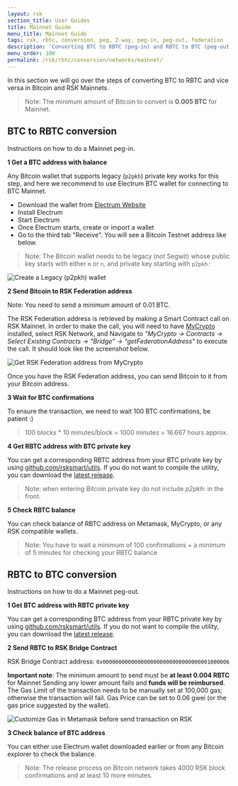 ```yaml
---
layout: rsk
section_title: User Guides
title: Mainnet Guide
menu_title: Mainnet Guide
tags: rsk, rbtc, conversion, peg, 2-way, peg-in, peg-out, federation
description: 'Converting BTC to RBTC (peg-in) and RBTC to BTC (peg-out).'
menu_order: 100
permalink: /rsk/rbtc/conversion/networks/mainnet/
---
```


In this section we will go over the steps of converting BTC to RBTC and vice versa in Bitcoin and RSK Mainnets.

> Note: The minimum amount of Bitcoin to convert is **0.005 BTC** for Mainnet.

## BTC to RBTC conversion

Instructions on how to do a Mainnet peg-in.

**1 Get a BTC address with balance**

Any Bitcoin wallet that supports legacy (`p2pkh`) private key works for this step,
and here we recommend to use Electrum BTC wallet for connecting to BTC Mainnet.

- Download the wallet from [Electrum Website](https://bitzuma.com/posts/a-beginners-guide-to-the-electrum-bitcoin-wallet/)
- Install Electrum
- Start Electrum
- Once Electrum starts, create or import a wallet
- Go to the third tab "Receive". You will see a Bitcoin Testnet address like below.

> Note: The Bitcoin wallet needs to be legacy (not Segwit)
> whose public key starts with either `m` or `n`,
> and private key starting with `p2pkh:`

![Create a Legacy (`p2pkh`) wallet](/dist/images/legacy-private-key.png)

**2 Send Bitcoin to RSK Federation address**

<div class="fade alert alert-warning show">
Note: You need to send a minimum amount of 0.01 BTC.
</div>

The RSK Federation address is retrieved by making a Smart Contract call
on RSK Mainnet. In order to make the call, you will need to have
[MyCrypto](https://mycrypto.com/contracts/interact) installed,
select RSK Network, and Navigate to
_"MyCrypto -> Contracts -> Select Existing Contracts -> "Bridge" -> "getFederationAddress"_
to execute the call.
It should look like the screenshot below.

![Get RSK Federation address from MyCrypto](/dist/images/mycrypto-federation.png)

Once you have the RSK Federation address, you can send Bitcoin to it from your Bitcoin address.

**3 Wait for BTC confirmations**

To ensure the transaction, we need to wait 100 BTC confirmations, be patient :)

> 100 blocks \* 10 minutes/block = 1000 minutes = 16.667 hours approx.

**4 Get RBTC address with BTC private key**

You can get a corresponding RBTC address from your BTC private key by using [github.com/rsksmart/utils](https://github.com/rsksmart/utils). If you do not want to compile the utility, you can download the [latest release](https://github.com/rsksmart/utils/releases/latest).

> Note: when entering Bitcoin private key do not include _p2pkh:_ in the front.

**5 Check RBTC balance**

You can check balance of RBTC address on Metamask, MyCrypto,
or any RSK compatible wallets.

> Note: You have to wait a minimum of 100 confirmations +
> a minimum of 5 minutes for checking your RBTC balance

## RBTC to BTC conversion

Instructions on how to do a Mainnet peg-out.

**1 Get BTC address with RBTC private key**

You can get a corresponding BTC address from your RBTC private key by using [github.com/rsksmart/utils](https://github.com/rsksmart/utils). If you do not want to compile the utility, you can download the [latest release](https://github.com/rsksmart/utils/releases/latest).

**2 Send RBTC to RSK Bridge Contract**

RSK Bridge Contract address: `0x0000000000000000000000000000000001000006`

<div class="fade alert alert-warning show">
  <strong>Important note</strong>:
  The minimum amount to send must be
  <strong>at least 0.004 RBTC</strong>
  for Mainnet
  Sending any lower amount fails and
  <strong>funds will be reimbursed</strong>.
  The Gas Limit of the transaction needs to be manually set at 100,000 gas;
  otherwise the transaction will fail.
  Gas Price can be set to 0.06 gwei
  (or the gas price suggested by the wallet).
</div>

![Customize Gas in Metamask before send transaction on RSK](/dist/images/metamask-gas-limit.png)

**3 Check balance of BTC address**

You can either use Electrum wallet downloaded earlier or from any
Bitcoin explorer to check the balance.

> Note: The release process on Bitcoin network takes
> 4000 RSK block confirmations and at least 10 more minutes.
